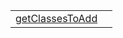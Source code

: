 |                                                                                                                      |     |
| -------------------------------------------------------------------------------------------------------------------- | --- |
| [getClassesToAdd](https://hamedfathi.gitbook.io/aurelia-2-doc-api/runtime-html/observation/function/getclassestoadd) |     |